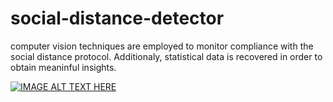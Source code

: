 # social-distance-detector
computer vision techniques are employed to monitor compliance with the social distance protocol. Additionaly, statistical data is recovered in order to obtain meaninful insights.

[![IMAGE ALT TEXT HERE](https://img.youtube.com/vi/pm3YnYfA7as/0.jpg)](https://www.youtube.com/watch?v=pm3YnYfA7as)
